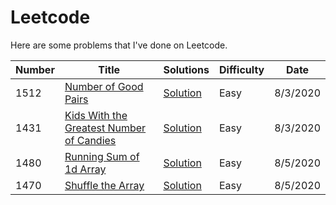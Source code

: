 # Leetcode

Here are some problems that I've done on Leetcode.

| Number | Title                                                                                                               | Solutions                                         | Difficulty | Date     |
| ------ | ------------------------------------------------------------------------------------------------------------------- | ------------------------------------------------- | ---------- | -------- |
| 1512   | [Number of Good Pairs](https://leetcode.com/problems/number-of-good-pairs/)                                         | [Solution](./problems/number-of-good-pairs.js)    | Easy       | 8/3/2020 |
| 1431   | [Kids With the Greatest Number of Candies](https://leetcode.com/problems/kids-with-the-greatest-number-of-candies/) | [Solution](./problems/greatest-number-of-candies) | Easy       | 8/3/2020 |
| 1480   | [Running Sum of 1d Array](https://leetcode.com/problems/running-sum-of-1d-array/)                                   | [Solution](./problems/running-sum)                | Easy       | 8/5/2020 |
| 1470   | [Shuffle the Array](https://leetcode.com/problems/shuffle-the-array/)                                               | [Solution](./problems/shuffle-the-array)          | Easy       | 8/5/2020 |
